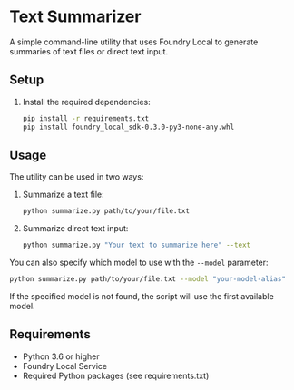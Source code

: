 # Text Summarizer

A simple command-line utility that uses Foundry Local to generate summaries of text files or direct text input.

## Setup

1. Install the required dependencies:
   ```bash
   pip install -r requirements.txt
   pip install foundry_local_sdk-0.3.0-py3-none-any.whl
   ```

## Usage

The utility can be used in two ways:

1. Summarize a text file:
   ```bash
   python summarize.py path/to/your/file.txt
   ```

2. Summarize direct text input:
   ```bash
   python summarize.py "Your text to summarize here" --text
   ```

You can also specify which model to use with the `--model` parameter:
   ```bash
   python summarize.py path/to/your/file.txt --model "your-model-alias"
   ```

If the specified model is not found, the script will use the first available model.

## Requirements

- Python 3.6 or higher
- Foundry Local Service
- Required Python packages (see requirements.txt)


